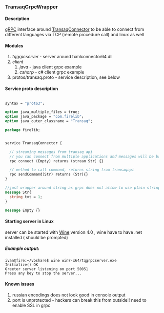 ### TransaqGrpcWrapper 

#### Description

[gRPC](https://grpc.io/) interface around 
[TransaqConnector](https://www.finam.ru/howtotrade/tconnector/)
to be able to connect from different languages via TCP (remote procedure call) and linux as well 

#### Modules

1. *tqgrpcserver* - server around txmlconnector64.dll
2. *client*
    1. *java* - java client grpc example
    2. *csharp* - c# client grpc example
3. protos/transaq.proto - service description, see below



#### Service proto description

```protobuf

syntax = "proto3";

option java_multiple_files = true;
option java_package = "com.firelib";
option java_outer_classname = "Transaq";

package firelib;


service TransaqConnector {

  // streaming messages from transaq api
  // you can connect from multiple applications and messages will be broadcasted
  rpc connect (Empty) returns (stream Str) {}

  // method to call command, returns string from transaqapi
  rpc sendCommand(Str) returns (Str){}
}

//just wrapper around string as grpc does not allow to use plain string in interface
message Str{
  string txt = 1;
}

message Empty {}


```

#### Starting server in Linux

server can be started with [Wine](https://www.winehq.org/) version 4.0 , wine have to have .net installed ( should be prompted)

##### Example output:

```shell
ivan@fire:~/vbshare$ wine win7-x64/tqgrpcserver.exe 
Initialize() OK
Greeter server listening on port 50051
Press any key to stop the server...
```

#### Known issues

1. russian encodings does not look good in console output
2. port is unprotected - hackers can break this from outside!! need to enable SSL in grpc